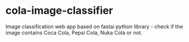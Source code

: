 # cola-image-classifier
Image classification web app based on fastai python library - check if the image contains Coca Cola, Pepsi Cola, Nuka Cola or not.
